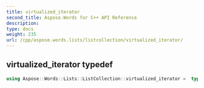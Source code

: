 ```yaml
---
title: virtualized_iterator
second_title: Aspose.Words for C++ API Reference
description: 
type: docs
weight: 235
url: /cpp/aspose.words.lists/listcollection/virtualized_iterator/
---
```

## virtualized_iterator typedef




```cpp
using Aspose::Words::Lists::ListCollection::virtualized_iterator =  typename iterator_holder_type::virtualized_iterator
```

